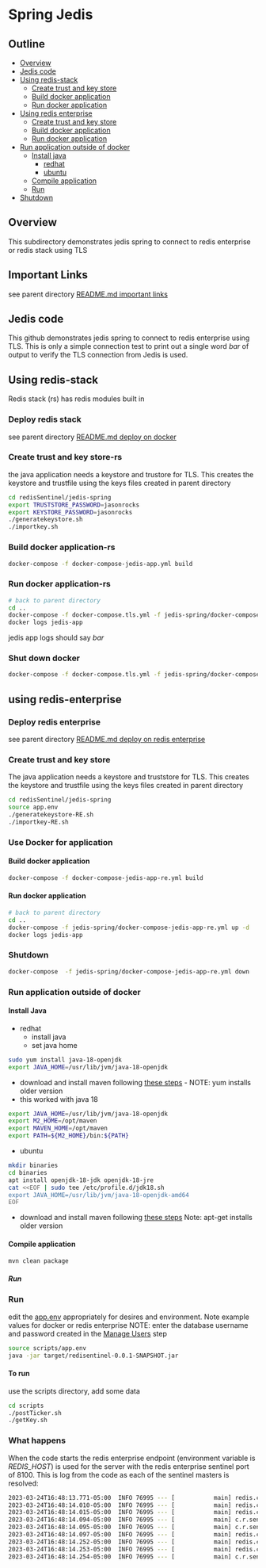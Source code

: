 # Spring Jedis

## Outline

- [Overview](#overview)
- [Jedis code](#jedis-code)
- [Using redis-stack](#using-redis-stack)
  - [Create trust and key store](#create-trust-and-key-store-rs)
  - [Build docker application](#build-docker-application-rs)
  - [Run docker application](#run-docker-application)
- [Using redis enterprise](#using-redis-enterprise)
  - [Create trust and key store](#create-trust-and-key-store-rs)
  - [Build docker application](#build-docker-application-rs)
  - [Run docker application](#run-docker-application-rs)
- [Run application outside of docker](#run-application-outside-of-docker)
  - [Install java](#install-java)
    - [redhat](#redhat)
    - [ubuntu](#ubuntu)
  - [Compile application](#compile-application)
  - [Run](#run)
- [Shutdown](#shutdown)
## Overview
This subdirectory demonstrates jedis spring to connect to redis enterprise or redis stack using TLS

## Important Links
see parent directory [README.md important links](https://github.com/jphaugla/redisSentinel#important-links)

## Jedis code
This github demonstrates jedis spring to connect to redis enterprise using TLS.  This is only a simple connection test to print out a single word *bar* of output to verify the TLS connection from Jedis is used.

## Using redis-stack
Redis stack (rs) has redis modules built in
### Deploy redis stack
see parent directory [README.md deploy on docker](https://github.com/jphaugla/redisSentinel#deploy-on-docker)
### Create trust and key store-rs
the java application needs a keystore and trustore for TLS.  This creates the keystore and trustfile using the keys files created in parent directory
```bash
cd redisSentinel/jedis-spring
export TRUSTSTORE_PASSWORD=jasonrocks
export KEYSTORE_PASSWORD=jasonrocks
./generatekeystore.sh
./importkey.sh
```
### Build docker application-rs
```bash
docker-compose -f docker-compose-jedis-app.yml build
```

### Run docker application-rs
```bash
# back to parent directory
cd ..
docker-compose -f docker-compose.tls.yml -f jedis-spring/docker-compose-jedis-app.yml up -d
docker logs jedis-app
```
jedis app logs should say *bar*

### Shut down docker
```bash
docker-compose -f docker-compose.tls.yml -f jedis-spring/docker-compose-jedis-app.yml down
```

## using redis-enterprise

### Deploy redis enterprise
see parent directory [README.md deploy on redis enterprise](https://github.com/jphaugla/redisSentinel#deploy-redis-enterprise)

### Create trust and key store
The java application needs a keystore and truststore for TLS.  This creates the keystore and trustfile using the keys files created in parent directory
```bash
cd redisSentinel/jedis-spring
source app.env
./generatekeystore-RE.sh
./importkey-RE.sh
```
### Use Docker for application
#### Build docker application
```bash
docker-compose -f docker-compose-jedis-app-re.yml build
```

#### Run docker application
```bash
# back to parent directory
cd ..
docker-compose -f jedis-spring/docker-compose-jedis-app-re.yml up -d
docker logs jedis-app
```

### Shutdown
```bash
docker-compose  -f jedis-spring/docker-compose-jedis-app-re.yml down
```
### Run application outside of docker
#### Install Java
* redhat
  * install java
  * set java home
```bash
sudo yum install java-18-openjdk
export JAVA_HOME=/usr/lib/jvm/java-18-openjdk
```
  * download and install maven following [these steps](https://linuxize.com/post/how-to-install-apache-maven-on-centos-7) - NOTE:  yum installs older version
  * this worked with java 18
```bash
export JAVA_HOME=/usr/lib/jvm/java-18-openjdk
export M2_HOME=/opt/maven
export MAVEN_HOME=/opt/maven
export PATH=${M2_HOME}/bin:${PATH}
```

* ubuntu
```bash
mkdir binaries
cd binaries
apt install openjdk-18-jdk openjdk-18-jre
cat <<EOF | sudo tee /etc/profile.d/jdk18.sh
export JAVA_HOME=/usr/lib/jvm/java-18-openjdk-amd64
EOF
```
  * download and install maven following [these steps](https://phoenixnap.com/kb/install-maven-on-ubuntu)  Note:  apt-get installs older version
#### Compile application
```bash
mvn clean package
```

##### Run
### Run
edit the [app.env](scripts/app.env) appropriately for desires and environment.  Note example values for docker or redis enterprise
NOTE: enter the database username and password created in the [Manage Users](https://docs.redis.com/latest/rs/security/access-control/manage-users/) step
```bash
source scripts/app.env
java -jar target/redisentinel-0.0.1-SNAPSHOT.jar
```
#### To run
use the scripts directory, add some data
```bash
cd scripts
./postTicker.sh
./getKey.sh
```

### What happens
When the code starts the redis enterprise endpoint (environment variable is *REDIS_HOST*) is used for the server with the redis enterprise sentinel port of 8100.  This is log from the code as each of the sentinel masters is resolved:
```bash
2023-03-24T16:48:13.771-05:00  INFO 76995 --- [           main] redis.clients.jedis.JedisSentinelPool    : Trying to find master from available Sentinels...
2023-03-24T16:48:14.010-05:00  INFO 76995 --- [           main] redis.clients.jedis.JedisSentinelPool    : Redis master running at 54.241.107.136:12128, starting Sentinel listeners...
2023-03-24T16:48:14.015-05:00  INFO 76995 --- [           main] redis.clients.jedis.JedisSentinelPool    : Created JedisSentinelPool to master at 54.241.107.136:12128
2023-03-24T16:48:14.094-05:00  INFO 76995 --- [           main] c.r.sentinel.service.RediSearchService   : Init RediSearchService
2023-03-24T16:48:14.095-05:00  INFO 76995 --- [           main] c.r.sentinel.service.RediSearchService   : redisPassword is jasonrocks
2023-03-24T16:48:14.097-05:00  INFO 76995 --- [           main] redis.clients.jedis.JedisSentinelPool    : Trying to find master from available Sentinels...
2023-03-24T16:48:14.252-05:00  INFO 76995 --- [           main] redis.clients.jedis.JedisSentinelPool    : Redis master running at 54.241.107.136:12128, starting Sentinel listeners...
2023-03-24T16:48:14.253-05:00  INFO 76995 --- [           main] redis.clients.jedis.JedisSentinelPool    : Created JedisSentinelPool to master at 54.241.107.136:12128
2023-03-24T16:48:14.254-05:00  INFO 76995 --- [           main] c.r.sentinel.service.RediSearchService   : looging in using username jph
